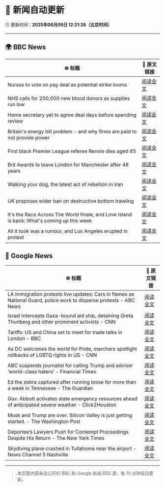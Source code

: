 # 🧠 新闻自动更新

🕒 更新时间：**2025年06月09日 12:21:26（北京时间）**

---

## 🌍 BBC News

| 🌐 标题 | 🔗 原文链接 |
|--------|-------------|
| Nurses to vote on pay deal as potential strike looms | [阅读全文](https://www.bbc.com/news/articles/c2e3lp9dl7xo) |
| NHS calls for 200,000 new blood donors as supplies run low | [阅读全文](https://www.bbc.com/news/articles/c98p0pj7dypo) |
| Home secretary yet to agree deal days before spending review | [阅读全文](https://www.bbc.com/news/articles/c861n7vljdgo) |
| Britain's energy bill problem - and why firms are paid to not provide power | [阅读全文](https://www.bbc.com/news/articles/cdedjnw8e85o) |
| First black Premier League referee Rennie dies aged 65 | [阅读全文](https://www.bbc.com/sport/football/articles/c0mr7xlmkxyo) |
| Brit Awards to leave London for Manchester after 48 years | [阅读全文](https://www.bbc.com/news/articles/cdxk7l58xjzo) |
| Walking your dog, the latest act of rebellion in Iran | [阅读全文](https://www.bbc.com/news/articles/cn0gngq4wjqo) |
| UK proposes wider ban on destructive bottom trawling | [阅读全文](https://www.bbc.com/news/articles/c3v507lx0e3o) |
| It's the Race Across The World finale, and Love Island is back: What's coming up this week | [阅读全文](https://www.bbc.com/news/articles/c93yx110neyo) |
| All it took was a rumour, and Los Angeles erupted in protest | [阅读全文](https://www.bbc.com/news/articles/c1kv1lgdpkjo) |

## 📰 Google News

| 🌐 标题 | 🔗 原文链接 |
|--------|-------------|
| LA immigration protests live updates: Cars in flames as National Guard, police work to disperse protests - ABC News | [阅读全文](https://news.google.com/rss/articles/CBMirAFBVV95cUxQTndrZzFvS3lmeG81UzBSR3lMd0UwV3QzXzhYbDdiMG5FeUZJRml5QmVxWWxnQ21KNmpqVV9aYmJMZTcxUkY1TDJGa0k2UzJkcklJeEVLR3BJQnNjWi1uU0FtUFFPc2M0Ymp2SFZSbTdaUGpTcjJ2X1J0cnhGWjY1QmI2dGkxSWJfRXdHc19fdmlENEdsTDF3X0JXQnpGdFlxOTJ6cEpzd3E3a3ZT?oc=5) |
| Israel intercepts Gaza-bound aid ship, detaining Greta Thunberg and other prominent activists - CNN | [阅读全文](https://news.google.com/rss/articles/CBMilAFBVV95cUxOZ25jd0V2SWt2Yzl1S2VqU2M2QU1tX3R4NVdqaGNyYkxUWGktYUJWS2xBZm1QS0tOb3BuS2JoUkFrMTZHMW4wX2RpMEdreUI4STd0Y1VNeEhxTGlRMjhsc3IyRGNKNXpCRmJsS3BMMEYxRkFkOF9US1M5ZXpGQ0thTzNqMjVHR1JKaVpnSjlkN2F6R1BE0gGaAUFVX3lxTE9ZTW1Da2UwZXVXVHltbE5FTEpFQ3M3R3YtVXJZRUdIaW9SUWJEUGx3bkxpVk83T19wN2RFMk9iRmwxSDdBSzVnZzY3TnFCRTdXUWF1cnE1dldhN2VsOEYtN3dUMzNRRXdyZDVhcEp6RWZLX1lzMzN6aHZJZVpDTUtSdUl2ajBwb3lvaWcyZzJsaEpZYlFHdTkzckE?oc=5) |
| Tariffs: US and China set to meet for trade talks in London - BBC | [阅读全文](https://news.google.com/rss/articles/CBMiWkFVX3lxTE9OWXFOQ2k5WFVEUlhJVlJKSzhCVnV5MnQ4WTFvOVRPX0FrNVlqclhRWTVsaUw0NE9Qb3BtMk1iNTJJekE2NlFEMTVKNjlIaUhLeTRDNzhRTGpGUdIBX0FVX3lxTE5FZE0xSU9CMkh4OGpNeWpNTmpkWnN3MWtCb29CN1NPbUU4WmZISjc4LTIxbW41bXVrZklJaVR5RnN2Z0FkTzFXZDFnbjRrNHdyUGxwanNWN3RGVGVjWC04?oc=5) |
| As DC welcomes the world for Pride, marchers spotlight rollbacks of LGBTQ rights in US - CNN | [阅读全文](https://news.google.com/rss/articles/CBMidEFVX3lxTE1JWHlVX3Z1dXhZZDJwRFlmU2NJQk9wNlYzZW0xclpiam9lZGJReFZIZlBDN0JrdGVOeW00TkJHLXdoTXZSeUtBZFNIYXc3V0dRUXVmMXEyaTFvS19EV1MzOEc4V2tFdl9VUE5ZX3lxRUFfZlg00gF6QVVfeXFMTjNyVFhqOEZ2Y2d3ZUpReEl3RUwycExnUzJ1emVWMHhZeDBqTDB1MUVTdTNGVGx6TmxzcHJENU96Nl9wXy1uTjdua1JhWDNLdmNVWU9kUmp3NEJnMDBSNWN4YlVNZDN6U1cxOUxOS3F5UzN4T2tMSEItY1E?oc=5) |
| ABC suspends journalist for calling Trump and adviser ‘world-class haters’ - Financial Times | [阅读全文](https://news.google.com/rss/articles/CBMicEFVX3lxTE5HVzNJdGNXV0NibnJZRUpZWXFzdzJoWXZKTE9xUThSbnFhX3JCZXhleV8xakctSVBJTUFMdUg3UHNNcnFLOW83LThYUTdINVFPRzZ4R3Z5NHhFWHVVVm1McnFIQnNNaUlTV1Q3VVRaTlA?oc=5) |
| Ed the zebra captured after running loose for more than a week in Tennessee - The Guardian | [阅读全文](https://news.google.com/rss/articles/CBMihwFBVV95cUxNWkFZVGVhbF8xVk1mRkFzdGZ3a1hIZXZaaVJ1d1RzWE8wWjgtM0J4dnNMbU8wRWt1bUhQc28yU0RBWWVIN2o1Wm5XREF5RUdRTXRzd1NrcTVOUTJ4dzluLWFDUGRHY1FLTHgyUkt3WDhoenJMZ3EwWlFsSlpSSk5udnJjaHduRFk?oc=5) |
| Gov. Abbott activates state emergency resources ahead of anticipated severe weather - Click2Houston | [阅读全文](https://news.google.com/rss/articles/CBMi0AFBVV95cUxPc09VTjV3eG1vY2FwVnplYkp1eFdOenZFNDhrUk9YMEVuaDk1T3QwWmdwYWNyb3hfdEpuM3dMdEl0YUMySmVqcnlNelV0cFpiU1ItTjFDak83UzRwQ2V2QTFSOGFNTFVZT3lpUDhhVUJJNzg4N0ZBb2c4TjZTbmdDMWJENFZlSWRCYnJBdWhWRDFpSlFrZ2V6YWZZSnEyTGEyWGdNQnBqSklsZ0V0ZlhWYlhybkRyR3hYeE10V0h5dUpkU0EwTFJUSjNtMnVtWWlq?oc=5) |
| Musk and Trump are over. Silicon Valley is just getting started. - The Washington Post | [阅读全文](https://news.google.com/rss/articles/CBMikwFBVV95cUxOd1VCS1FmMFJIOVZBS09Pcml2VnpTVkF1QnAxbjlTSzBfNDloWUg0YjRWaGVSU1BMTGdBeHhXeUhVek9taGNEZGhTemQwMk5rNDFKaFRQYUdhTHFYczA4RkJyeDk0NUppdFg4RDJYQjVEQW9TUkhPTExzSUtXM0hsNTI2MVczV3dkUkhmUmdSM3l4bUU?oc=5) |
| Deportee’s Lawyers Push for Contempt Proceedings Despite His Return - The New York Times | [阅读全文](https://news.google.com/rss/articles/CBMiqAFBVV95cUxQWnVrdGdKc250RHMzR0k1NHlDbGlVWngzN0RERWF6ZGV5WGpYa051ZHdLUzFtNzNZajBDNldkaldvT21LRjJUMlVHbVZoNktnSGhMdExoY1R4SmxhYzh1R3BxaUlWOFZobXdES3M1V0dPb2pvVGNLWEp3UUVuR0QwU2F1cHlOUWljMW5VZjZlRS1VSGVSQV9DSmZPYTd0WHFzY2p6UzhBS1E?oc=5) |
| Skydiving plane crashed in Tullahoma near the airport - News Channel 5 Nashville | [阅读全文](https://news.google.com/rss/articles/CBMifEFVX3lxTE5XVGpVWjhqZ2QtVGVqbWVVQ2NaZWpqQXhIendXT2s1VUhmRnJ1R09oOXJMemNUTHlsNDBVdV9WNEJDcDZ4QnpVZ19jZUJrY1l3NUxNRXVMN0tCeGItWVZLUVBxdms0ZUZINmdObHNmaEFmTm9HUjJmc1dBQ2o?oc=5) |

---
> 本页面内容来自公开的 BBC 和 Google 新闻 RSS 源，每 10 分钟自动更新。